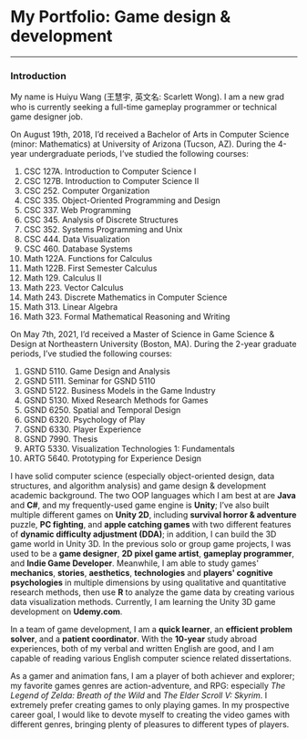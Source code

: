 # My Portfolio: Game design & development
----
### Introduction
My name is Huiyu Wang (王慧宇, 英文名: Scarlett Wong). I am a new grad who is currently seeking a full-time gameplay programmer or technical game designer job. 

On August 19th, 2018, I’d received a Bachelor of Arts in Computer Science (minor: Mathematics) at University of Arizona (Tucson, AZ). During the 4-year undergraduate periods, I’ve studied the following courses:

1.	CSC 127A. Introduction to Computer Science I
2.	CSC 127B. Introduction to Computer Science II
3.	CSC 252. Computer Organization
4.	CSC 335. Object-Oriented Programming and Design
5.	CSC 337. Web Programming
6.	CSC 345. Analysis of Discrete Structures
7.	CSC 352. Systems Programming and Unix
8.	CSC 444. Data Visualization
9.	CSC 460. Database Systems
10.	Math 122A. Functions for Calculus
11.	Math 122B. First Semester Calculus
12.	Math 129. Calculus II
13.	Math 223. Vector Calculus
14.	Math 243. Discrete Mathematics in Computer Science
15.	Math 313. Linear Algebra
16.	Math 323. Formal Mathematical Reasoning and Writing

On May 7th, 2021, I’d received a Master of Science in Game Science & Design at Northeastern University (Boston, MA). During the 2-year graduate periods, I’ve studied the following courses:

1.	GSND 5110. Game Design and Analysis
2.	GSND 5111. Seminar for GSND 5110
3.	GSND 5122. Business Models in the Game Industry
4.	GSND 5130. Mixed Research Methods for Games
5.	GSND 6250. Spatial and Temporal Design
6.	GSND 6320. Psychology of Play
7.	GSND 6330. Player Experience
8.	GSND 7990. Thesis
9.	ARTG 5330. Visualization Technologies 1: Fundamentals
10.	ARTG 5640. Prototyping for Experience Design

I have solid computer science (especially object-oriented design, data structures, and algorithm analysis) and game design & development academic background. The two OOP languages which I am best at are **Java** and **C#**, and my frequently-used game engine is **Unity**; I’ve also built multiple different games on **Unity 2D**, including **survival horror & adventure** puzzle, **PC fighting**, and **apple catching games** with two different features of **dynamic difficulty adjustment (DDA)**; in addition, I can build the 3D game world in Unity 3D. In the previous solo or group game projects, I was used to be a **game designer**, **2D pixel game artist**, **gameplay programmer**, and **Indie Game Developer**. Meanwhile, I am able to study games' **mechanics**, **stories**, **aesthetics**, **technologies** and **players' cognitive psychologies** in multiple dimensions by using qualitative and quantitative research methods, then use **R** to analyze the game data by creating various data visualization methods. Currently, I am learning the Unity 3D game development on **Udemy.com**.

In a team of game development, I am a **quick learner**, an **efficient problem solver**, and a **patient coordinator**. With the **10-year** study abroad experiences, both of my verbal and written English are good, and I am capable of reading various English computer science related dissertations. 

As a gamer and animation fans, I am a player of both achiever and explorer; my favorite games genres are action-adventure, and RPG: especially *The Legend of Zelda: Breath of the Wild* and *The Elder Scroll V: Skyrim*. I extremely prefer creating games to only playing games. In my prospective career goal, I would like to devote myself to creating the video games with different genres, bringing plenty of pleasures to different types of players.







